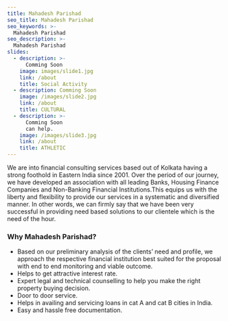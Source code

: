 ```yaml
---
title: Mahadesh Parishad
seo_title: Mahadesh Parishad
seo_keywords: >-
  Mahadesh Parishad
seo_description: >-
  Mahadesh Parishad
slides:
  - description: >-
      Comming Soon
    image: images/slide1.jpg
    link: /about
    title: Social Activity
  - description: Comming Soon
    image: /images/slide2.jpg
    link: /about
    title: CULTURAL
  - description: >-
      Comming Soon
      can help.
    image: /images/slide3.jpg
    link: /about
    title: ATHLETIC
---
```


We are into financial consulting services based out of Kolkata having a strong foothold in Eastern India since 2001. Over the period of our journey, we have developed an association with all leading Banks, Housing Finance Companies and Non-Banking Financial Institutions.This equips us with the liberty and flexibility to provide our services in a systematic and diversified manner. In other words, we can firmly say that we have been very successful in providing need based solutions to our clientele which is the need of the hour.

### Why Mahadesh Parishad?
- Based on our preliminary analysis of the clients’ need and profile, we approach the respective financial institution best suited for the proposal with end to end monitoring and viable outcome.
- Helps to get attractive interest rate.
- Expert legal and technical counselling to help you make the right property buying decision.
- Door to door service.
- Helps in availing and servicing loans in cat A and cat B cities in India.
- Easy and hassle free documentation.
